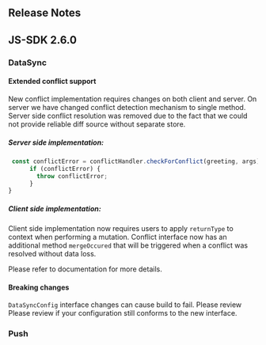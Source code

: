 ## Release Notes 

## JS-SDK 2.6.0

### DataSync

#### Extended conflict support

New conflict implementation requires changes on both client and server.
On server we have changed conflict detection mechanism to single method.
Server side conflict resolution was removed due to the fact that we could not provide
reliable diff source without separate store. 

##### Server side implementation:

```javascript
 const conflictError = conflictHandler.checkForConflict(greeting, args);
      if (conflictError) {
        throw conflictError;
      }
}
```

##### Client side implementation:

Client side implementation now requires users to apply `returnType` to context when performing a mutation.
Conflict interface now has an additional method `mergeOccured` that will be triggered when a conflict was  resolved without data loss.

Please refer to documentation for more details.

#### Breaking changes

`DataSyncConfig` interface changes can cause build to fail. 
Please review 
Please review if your configuration still conforms to the new interface.

### Push
